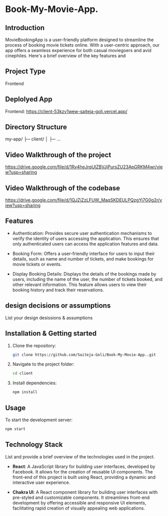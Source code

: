 

# Book-My-Movie-App.

## Introduction
MovieBookingApp is a user-friendly platform designed to streamline the process of booking movie tickets online. With a user-centric approach, our app offers a seamless experience for both casual moviegoers and avid cinephiles. Here's a brief overview of the key features and 

## Project Type
Frontend

## Deplolyed App
Frontend: https://client-53kzv1wew-saiteja-goli.vercel.app/


## Directory Structure
my-app/
├─ client/
│  ├─ ...

## Video Walkthrough of the project
https://drive.google.com/file/d/1Rv4heJrqUlZBVJjPursZU23ApGRKM4wr/view?usp=sharing

## Video Walkthrough of the codebase
https://drive.google.com/file/d/1QJZjZzLFUW_MaqSKDEULPQzgYi7G0g2r/view?usp=sharing

## Features
- Authentication: Provides secure user authentication mechanisms to verify the identity of users accessing the application. This ensures that only authenticated users can access the application features and data.

- Booking Form: Offers a user-friendly interface for users to input their details, such as name and number of tickets, and make bookings for movie tickets or events.

- Display Booking Details: Displays the details of the bookings made by users, including the name of the user, the number of tickets booked, and other relevant information. This feature allows users to view their booking history and track their reservations.

## design decisions or assumptions
List your design desissions & assumptions

## Installation & Getting started


1. Clone the repository:

   ```bash
   git clone https://github.com/Saiteja-Goli/Book-My-Movie-App..git
   ```

2. Navigate to the project folder:

   ```bash
   cd client
   ```

3. Install dependencies:

   ```bash
   npm install
   ```

## Usage

To start the development server:

```bash
npm start
```

## Technology Stack
List and provide a brief overview of the technologies used in the project.
- **React**: A JavaScript library for building user interfaces, developed by Facebook. It allows for the creation of reusable UI components. The front-end of this project is built using React, providing a dynamic and interactive user experience.

- **Chakra UI**: A React component library for building user interfaces with pre-styled and customizable components. It streamlines front-end development by offering accessible and responsive UI elements, facilitating rapid creation of visually appealing web applications.



